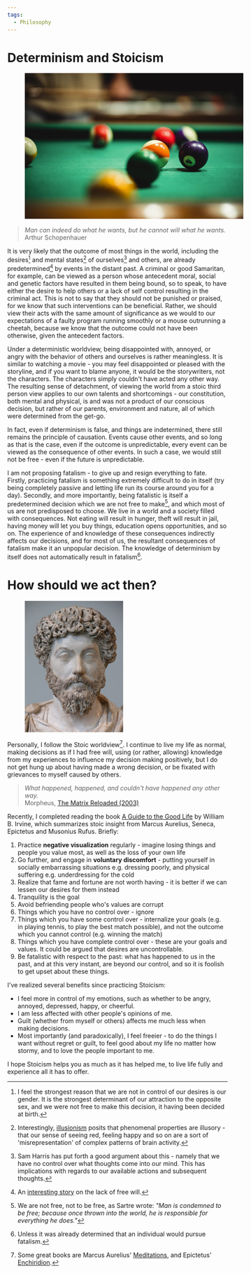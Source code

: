 ```yaml
---
tags:
  - Philosophy
---
```

# Determinism and Stoicism

<figure>
  <img src="/static/images/2022-03-03/billiards.jpg" alt="Billiards" loading="lazy" style="max-width: 500px"/>
</figure>

> *Man can indeed do what he wants, but he cannot will what he wants.*<br/> Arthur Schopenhauer 

It is very likely that the outcome of most things in the world, including the desires[^genetic-factors] and mental states[^consciousness-illusion] of ourselves[^freedom-of-thought] and others, are already predetermined[^free-will-story] by events in the distant past. A criminal or good Samaritan, for example, can be viewed as a person whose antecedent moral, social and genetic factors have resulted in them being bound, so to speak, to have either the desire to help others or a lack of self control resulting in the criminal act. This is not to say that they should not be punished or praised, for we know that such interventions can be beneficial. Rather, we should view their acts with the same amount of significance as we would to our expectations of a faulty program running smoothly or a mouse outrunning a cheetah, because we know that the outcome could not have been otherwise, given the antecedent factors. 

Under a deterministic worldview, being disappointed with, annoyed, or angry with the behavior of others and ourselves is rather meaningless. It is similar to watching a movie - you may feel disappointed or pleased with the storyline, and if you want to blame anyone, it would be the storywriters, not the characters. The characters simply couldn't have acted any other way. The resulting sense of detachment, of viewing the world from a stoic third person view applies to our own talents and shortcomings - our constitution, both mental and physical, is and was not a product of our conscious decision, but rather of our parents, environment and nature, all of which were determined from the get-go.

In fact, even if determinism is false, and things are indetermined, there still remains the principle of causation. Events cause other events, and so long as that is the case, even if the outcome is unpredictable, every event can be viewed as the consequence of other events. In such a case, we would still not be free - even if the future is unpredictable.

I am not proposing fatalism - to give up and resign everything to fate. Firstly, practicing fatalism is something extremely difficult to do in itself (try being completely passive and letting life run its course around you for a day). Secondly, and more importantly, being fatalistic is itself a predetermined decision which we are not free to make[^sartre], and which most of us are not predisposed to choose. We live in a world and a society filled with consequences. Not eating will result in hunger, theft will result in jail, having money will let you buy things, education opens opportunities, and so on. The experience of and knowledge of these consequences indirectly affects our decisions, and for most of us, the resultant consequences of fatalism make it an unpopular decision. The knowledge of determinism by itself does not automatically result in fatalism[^fatalism].

# How should we act then?

<figure>
  <img src="/static/images/2022-03-03/marcus_aurelius.jpg" alt="Marcus Aurelius" loading="lazy" style="max-height: 300px"/>
</figure>

Personally, I follow the Stoic worldview[^stoicism]. I continue to live my life as normal, making decisions as if I had free will, using (or rather, allowing) knowledge from my experiences to influence my decision making positively, but I do not get hung up about having made a wrong decision, or be fixated with grievances to myself caused by others.

> *What happened, happened, and couldn't have happened any other way.* <br/> Morpheus, [The Matrix Reloaded (2003)](https://www.imdb.com/title/tt0234215/characters/nm0000401)

Recently, I completed reading the book [A Guide to the Good Life](https://www.goodreads.com/book/show/5617966-a-guide-to-the-good-life) by William B. Irvine, which summarizes stoic insight from Marcus Aurelius, Seneca, Epictetus and Musonius Rufus. Briefly:

1. Practice **negative visualization** regularly - imagine losing things and people you value most, as well as the loss of your own life
2. Go further, and engage in **voluntary discomfort** - putting yourself in socially embarrassing situations e.g. dressing poorly, and physical suffering e.g. underdressing for the cold
3. Realize that fame and fortune are not worth having - it is better if we can lessen our desires for them instead
4. Tranquility is the goal
5. Avoid befriending people who's values are corrupt
6. Things which you have no control over - ignore
7. Things which you have some control over - internalize your goals (e.g. in playing tennis, to play the best match possible), and not the outcome which you cannot control (e.g. winning the match)
8. Things which you have complete control over - these are your goals and values. It could be argued that desires are uncontrollable.
9. Be fatalistic with respect to the past: what has happened to us in the past, and at this very instant, are beyond our control, and so it is foolish to get upset about these things.

I've realized several benefits since practicing Stoicism:

- I feel more in control of my emotions, such as whether to be angry, annoyed, depressed, happy, or cheerful.
- I am less affected with other people's opinions of me.
- Guilt (whether from myself or others) affects me much less when making decisions.
- Most importantly (and paradoxically), I feel freeier - to do the things I want without regret or guilt, to feel good about my life no matter how stormy, and to love the people important to me. 

I hope Stoicism helps you as much as it has helped me, to live life fully and experience all it has to offer.

[^genetic-factors]: I feel the strongest reason that we are not in control of our desires is our gender. It is the strongest determinant of our attraction to the opposite sex, and we were not free to make this decision, it having been decided at birth.
[^consciousness-illusion]: Interestingly, [illusionism](https://aeon.co/essays/what-if-your-consciousness-is-an-illusion-created-by-your-brain) posits that phenomenal properties are illusory - that our sense of seeing red, feeling happy and so on are a sort of 'misrepresentation' of complex patterns of brain activity.
[^freedom-of-thought]: Sam Harris has put forth a good argument about this - namely that we have no control over what thoughts come into our mind. This has implications with regards to our available actions and subsequent thoughts.
[^free-will-story]: An [interesting story](https://www.nature.com/articles/436150a) on the lack of free will.
[^sartre]: We are not free, not to be free, as Sartre wrote: *"Man is condemned to be free; because once thrown into the world, he is responsible for everything he does."*
[^fatalism]: Unless it was already determined that an individual would pursue fatalism.
[^stoicism]: Some great books are Marcus Aurelius' [Meditations](https://www.goodreads.com/book/show/30659.Meditations), and Epictetus' [Enchiridion](https://www.goodreads.com/book/show/2085705.Discourses_and_Enchiridion).